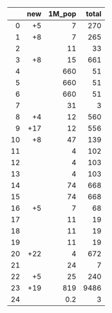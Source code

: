 |    |   new |   1M_pop |   total |
|---:|------:|---------:|--------:|
|  0 |    +5 |      7   |     270 |
|  1 |    +8 |      7   |     265 |
|  2 |       |     11   |      33 |
|  3 |    +8 |     15   |     661 |
|  4 |       |    660   |      51 |
|  5 |       |    660   |      51 |
|  6 |       |    660   |      51 |
|  7 |       |     31   |       3 |
|  8 |    +4 |     12   |     560 |
|  9 |   +17 |     12   |     556 |
| 10 |    +8 |     47   |     139 |
| 11 |       |      4   |     102 |
| 12 |       |      4   |     103 |
| 13 |       |      4   |     103 |
| 14 |       |     74   |     668 |
| 15 |       |     74   |     668 |
| 16 |    +5 |      7   |      68 |
| 17 |       |     11   |      19 |
| 18 |       |     11   |      19 |
| 19 |       |     11   |      19 |
| 20 |   +22 |      4   |     672 |
| 21 |       |     24   |       7 |
| 22 |    +5 |     25   |     240 |
| 23 |   +19 |    819   |    9486 |
| 24 |       |      0.2 |       3 |